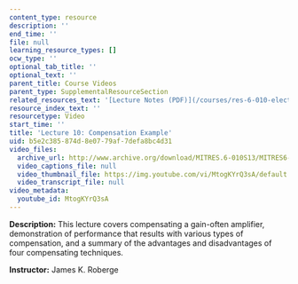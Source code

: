 ```yaml
---
content_type: resource
description: ''
end_time: ''
file: null
learning_resource_types: []
ocw_type: ''
optional_tab_title: ''
optional_text: ''
parent_title: Course Videos
parent_type: SupplementalResourceSection
related_resources_text: '[Lecture Notes (PDF)](/courses/res-6-010-electronic-feedback-systems-spring-2013/resources/mitres_6-010s13_lec10)'
resource_index_text: ''
resourcetype: Video
start_time: ''
title: 'Lecture 10: Compensation Example'
uid: b5e2c385-874d-8e07-79af-7defa8bc4d31
video_files:
  archive_url: http://www.archive.org/download/MITRES.6-010S13/MITRES6-010S13_lec10_300k.mp4
  video_captions_file: null
  video_thumbnail_file: https://img.youtube.com/vi/MtogKYrQ3sA/default.jpg
  video_transcript_file: null
video_metadata:
  youtube_id: MtogKYrQ3sA
---
```


**Description:** This lecture covers compensating a gain-often amplifier, demonstration of performance that results with various types of compensation, and a summary of the advantages and disadvantages of four compensating techniques.

**Instructor:** James K. Roberge



